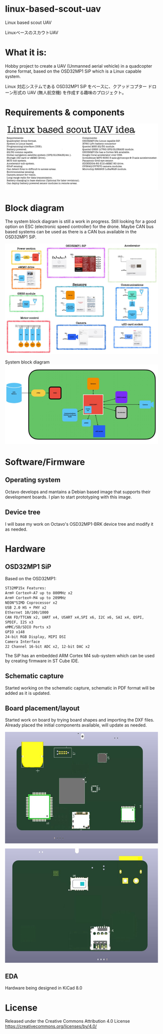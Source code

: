 # linux-based-scout-uav
 Linux based scout UAV

 LinuxベースのスカウトUAV

# What it is:
Hobby project to create a UAV (Unmanned aerial vehicle) in a quadcopter drone format, based on the OSD32MP1 SiP which is a Linux capable system. 

Linux 対応システムである OSD32MP1 SiP をベースに、クアッドコプター ドローン形式の UAV (無人航空機) を作成する趣味のプロジェクト。

# Requirements & components
![](/doc/requirements_components_v0.6.jpg.jpeg)

# Block diagram

The system block diagram is still a work in progress.
Still looking for a good option on ESC (electronic speed controller) for the drone. Maybe CAN bus based systems can be used as there is a CAN bus available in the OSD32MP1 SiP. 

![](/doc/block_diagram_v0.8.jpeg)

System block diagram
![](/doc/system_block_diagram_v0.1.jpeg)

# Software/Firmware 

## Operating system 

Octavo develops and mantains a Debian based image that supports their development boards.  I plan to start prototyping with this image. 

## Device tree

I will base my work on Octavo's OSD32MP1-BRK device tree and modify it as needed. 

# Hardware 

## OSD32MP1 SiP

Based on the OSD32MP1: 

    ST32MP15x Features:
    Arm® Cortex®-A7 up to 800MHz x2
    Arm® Cortex®-M4 up to 209MHz
    NEON™SIMD Coprocessor x2
    USB 2.0 HS + PHY x2
    Ethernet 10/100/1000
    CAN FD/TTCAN x2, UART x4, USART x4,SPI x6, I2C x6, SAI x4, QSPI, SPDIF, I2S x3
    eMMC/SD/SDIO Ports x3
    GPIO x148
    24-bit RGB Display, MIPI DSI
    Camera Interface
    22 Channel 16-bit ADC x2, 12-bit DAC x2
 
The SiP has an embedded ARM Cortex M4 sub-system which can be used by creating firmware in ST Cube IDE. 

## Schematic capture

Started working on the schematic capture, schematic in PDF format will be added as it is updated. 

## Board placement/layout 

Started work on board by trying board shapes and importing the DXF files. Already placed the initial components available, will update as needed. 

![](/doc/top.jpg)

![](/doc/bottom.jpg)


## EDA

Hardware being designed in KiCad 8.0

# License

Released under the Creative Commons Attribution 4.0 License
https://creativecommons.org/licenses/by/4.0/
